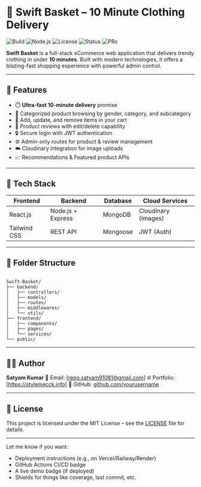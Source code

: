 


# 🛒 Swift Basket – 10 Minute Clothing Delivery

![Build](https://img.shields.io/badge/build-passing-brightgreen?style=flat-square)
![Node.js](https://img.shields.io/badge/Node.js-18.x-blue?style=flat-square)
![License](https://img.shields.io/badge/License-MIT-yellow.svg?style=flat-square)
![Status](https://img.shields.io/badge/status-active-success?style=flat-square)
![PRs](https://img.shields.io/badge/PRs-welcome-brightgreen?style=flat-square)

**Swift Basket** is a full-stack eCommerce web application that delivers trendy clothing in under **10 minutes**. Built with modern technologies, it offers a blazing-fast shopping experience with powerful admin control.

---

## 🚀 Features

- ⏱️ **Ultra-fast 10-minute delivery** promise
- 👕 Categorized product browsing by gender, category, and subcategory
- 🛒 Add, update, and remove items in your cart
- 💬 Product reviews with edit/delete capability
- 🔒 Secure login with JWT authentication
- ⚙️ Admin-only routes for product & review management
- ☁️ Cloudinary integration for image uploads
- 📈 Recommendations & Featured product APIs

---

## 🧩 Tech Stack

| Frontend      | Backend         | Database   | Cloud Services   |
|---------------|-----------------|------------|------------------|
| React.js      | Node.js + Express | MongoDB    | Cloudinary (Images) |
| Tailwind CSS  | REST API        | Mongoose   | JWT (Auth)        |

---

## 📁 Folder Structure

```

Swift-Basket/
├── backend/
│   ├── controllers/
│   ├── models/
│   ├── routes/
│   ├── middlewares/
│   └── utils/
├── frontend/
│   ├── components/
│   ├── pages/
│   └── services/
└── public/

````

---



## 👨‍💻 Author

**Satyam Kumar**
📧 Email: \[[repo.satyam91081@gmail.com](mailto:repo.satyam91081@gmail.com)]
🌐 Portfolio: \[https://stylemecck.info]
🐙 GitHub: [github.com/yourusername](https://github.com/stylemecck)

---

## 📜 License

This project is licensed under the MIT License – see the [LICENSE](LICENSE) file for details.



---

Let me know if you want:

- Deployment instructions (e.g., on Vercel/Railway/Render)
- GitHub Actions CI/CD badge  
- A live demo badge (if deployed)  
- Shields for things like coverage, last commit, etc.

